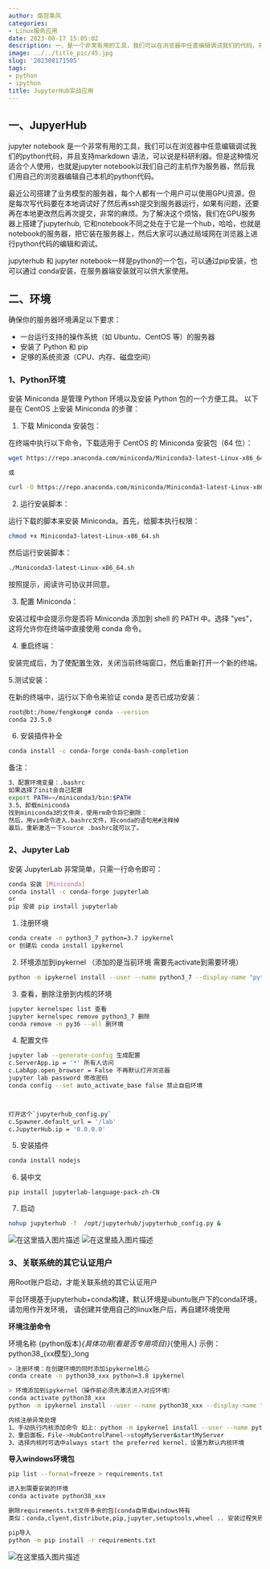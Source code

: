 ```yaml
---
author: 南宫乘风
categories:
- Linux服务应用
date: 2023-08-17 15:05:02
description: 一、是一个非常有用的工具，我们可以在浏览器中任意编辑调试我们的代码，并且支持语法，可以说是科研利器。但是这种情况适合个人使用，也就是以我们自己的主机作为服务器，然后我们用自己的浏览器编辑自己本机的代码。。。。。。。
image: ../../title_pic/45.jpg
slug: '202308171505'
tags:
- python
- ipython
title: JupyterHub实战应用
---
```


<!--more-->

## 一、JupyerHub

jupyter notebook 是一个非常有用的工具，我们可以在浏览器中任意编辑调试我们的python代码，并且支持markdown 语法，可以说是科研利器。但是这种情况适合个人使用，也就是jupyter notebook以我们自己的主机作为服务器，然后我们用自己的浏览器编辑自己本机的python代码。

最近公司搭建了业务模型的服务器，每个人都有一个用户可以使用GPU资源，但是每次写代码要在本地调试好了然后再ssh提交到服务器运行，如果有问题，还要再在本地更改然后再次提交，非常的麻烦。为了解决这个烦恼，我们在GPU服务器上搭建了jupyterhub, 它和notebook不同之处在于它是一个hub，哈哈，也就是notebook的服务器，把它装在服务器上，然后大家可以通过局域网在浏览器上进行python代码的编辑和调试。

jupyterhub 和 jupyter notebook一样是python的一个包，可以通过pip安装，也可以通过 conda安装，在服务器端安装就可以供大家使用。

## 二、环境
确保你的服务器环境满足以下要求：

- 一台运行支持的操作系统（如 Ubuntu、CentOS 等）的服务器
- 安装了 Python 和 pip
- 足够的系统资源（CPU、内存、磁盘空间）

### 1、Python环境
安装 Miniconda 是管理 Python 环境以及安装 Python 包的一个方便工具。
以下是在 CentOS 上安装 Miniconda 的步骤：
1. 下载 Miniconda 安装包：

在终端中执行以下命令，下载适用于 CentOS 的 Miniconda 安装包（64 位）：
```bash
wget https://repo.anaconda.com/miniconda/Miniconda3-latest-Linux-x86_64.sh

或

curl -O https://repo.anaconda.com/miniconda/Miniconda3-latest-Linux-x86_64.sh
```
2. 运行安装脚本：

运行下载的脚本来安装 Miniconda。首先，给脚本执行权限：
```bash
chmod +x Miniconda3-latest-Linux-x86_64.sh
```
然后运行安装脚本：

```bash
./Miniconda3-latest-Linux-x86_64.sh
```
按照提示，阅读许可协议并同意。

3. 配置 Miniconda：

安装过程中会提示你是否将 Miniconda 添加到 shell 的 PATH 中。选择 "yes"，这将允许你在终端中直接使用 conda 命令。

4. 重启终端：

安装完成后，为了使配置生效，关闭当前终端窗口，然后重新打开一个新的终端。

5.测试安装：

在新的终端中，运行以下命令来验证 conda 是否已成功安装：
```bash
root@bt:/home/fengkong# conda --version
conda 23.5.0

```
6. 安装插件补全

```bash
conda install -c conda-forge conda-bash-completion
```
备注：
```bash
3、配置环境变量：.bashrc
如果选择了init会自己配置
export PATH=~/miniconda3/bin:$PATH
3.5、卸载miniconda
找到miniconda3的文件夹，使用rm命令将它删除：
然后，用vim命令进入.bashrc文件，将conda的语句用#注释掉
最后，重新激活一下source .bashrc就可以了。
```
### 2、Jupyter Lab

安装 JupyterLab 非常简单，只需一行命令即可：
```bash
conda 安装 [Miniconda]
conda install -c conda-forge jupyterlab
or
pip 安装 pip install jupyterlab

```

1. 注册环境
```bash
conda create -n python3_7 python=3.7 ipykernel
or 创建后 conda install ipykernel
```

2. 环境添加到ipykernel
（添加的是当前环境 需要先activate到需要环境）
```bash
python -m ipykernel install --user --name python3_7 --display-name "python3_7"
```
3. 查看，删除注册到内核的环境
```bash
jupyter kernelspec list 查看
jupyter kernelspec remove python3_7 删除
conda remove -n py36 --all 删环境
```
4. 配置文件
```bash
jupyter lab --generate-config 生成配置
c.ServerApp.ip = '*' 所有人访问
c.LabApp.open_browser = False 不再默认打开浏览器
jupyter lab password 修改密码
conda config --set auto_activate_base false 禁止自启环境



打开这个`jupyterhub_config.py`
c.Spawner.default_url = '/lab'
c.JupyterHub.ip = '0.0.0.0'

```
5. 安装插件
```bash
conda install nodejs
```
6. 装中文
```bsah
pip install jupyterlab-language-pack-zh-CN
```

7. 启动
```bash
nohup jupyterhub -f  /opt/jupyterhub/jupyterhub_config.py &
```
![在这里插入图片描述](../../image/06413d9c91e24f7289485e4d26f17ef9.png)
![在这里插入图片描述](../../image/16a0b9a5c9c74e0885ad2f679878a52d.png)

### 3、关联系统的其它认证用户
用Root账户启动，才能关联系统的其它认证用户

平台环境基于jupyterhub+conda构建，默认环境是ubuntu账户下的conda环境，请勿用作开发环境，
请创建并使用自己的linux账户后，再自建环境使用

**环境注册命令**

环境名称 {python版本}_{具体功用(看是否专用项目)}_{使用人} 
示例：python38_{xx模型}_long
```bash
> 注册环境：在创建环境的同时添加ipykernel核心
conda create -n python38_xxx python=3.8 ipykernel 

> 环境添加到ipykernel（操作前必须先激活进入对应环境）
conda activate python38_xxx
python -m ipykernel install --user --name python38_xxx --display-name "python38_xxx"

内核注册异常处理
1、手动执行内核添加命令 如上: python -m ipykernel install --user --name python38_xxx --display-name "python38_xxx"
2、重启面板，File->HubControlPanel->stopMyServer&startMyServer
3、选择内核时可选中always start the preferred kernel，设置为默认内核环境
```
**导入windows环境包**
```bash
pip list --format=freeze > requirements.txt

进入到需要安装的环境
conda activate python38_xxx  

删除requirements.txt文件多余的包(conda自带或windows特有
类似：conda,clyent,distribute,pip,jupyter,setuptools,wheel .. 安装过程失败或卡住不动的包，建议删除后继再单独安装

pip导入
python -m pip install -r requirements.txt
```

![在这里插入图片描述](../../image/6a35f574310d4039a9005cc0f6d9e104.png)

